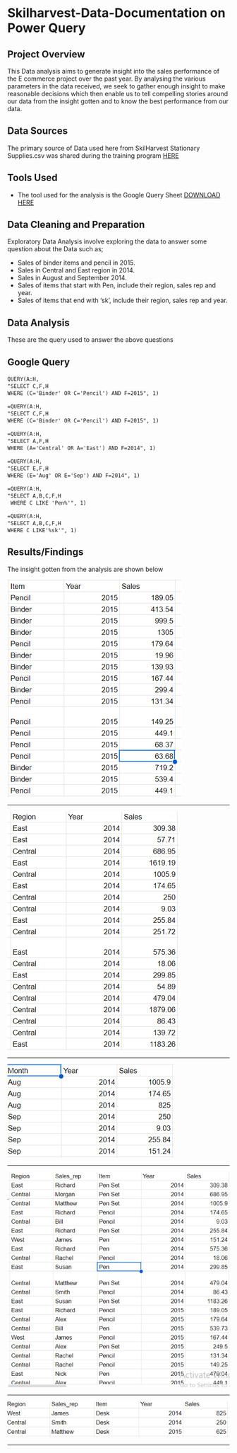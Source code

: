 # Skilharvest-Data-Documentation on Power Query

## Project Overview

This Data analysis aims to generate insight into the sales performance of the E commerce project over the past year. By analysing the various parameters in the data received, we seek to gather enough insight to make reasonable decisions which then enable us to tell compelling stories around our data from the insight gotten and to know the best performance from our data.

## Data Sources
The primary source of Data used here from SkilHarvest Stationary Supplies.csv was shared during the training program [HERE](https://docs.google.com/spreadsheets/d/1uX1rfxA6Sxsukiy-cWzWs04Sr9_O8bforyHDfuSy_C8/edit?pli=1#gid=476863967)


## Tools Used
- The tool used for the analysis is the Google Query Sheet [DOWNLOAD HERE](https://docs.google.com/spreadsheets)

## Data Cleaning and Preparation

Exploratory Data Analysis involve exploring the data to answer some question about the Data such as;
- Sales of binder items and pencil in 2015.
- Sales in Central and East region in 2014.
- Sales in August and September 2014.
- Sales of items that start with Pen, include their region, sales rep and year.
- Sales of items that end with ‘sk’, include their region, sales rep and year.

## Data Analysis
These are the query used to answer the above questions

## Google Query 

```
QUERY(A:H,
"SELECT C,F,H
WHERE (C='Binder' OR C='Pencil') AND F=2015", 1)
```

```
=QUERY(A:H,
"SELECT C,F,H
WHERE (C='Binder' OR C='Pencil') AND F=2015", 1)
```

```
=QUERY(A:H,
"SELECT A,F,H
WHERE (A='Central' OR A='East') AND F=2014", 1)
```

```
=QUERY(A:H,
"SELECT E,F,H
WHERE (E='Aug' OR E='Sep') AND F=2014", 1)
```

```
=QUERY(A:H,
"SELECT A,B,C,F,H
 WHERE C LIKE 'Pen%'", 1)
```

```
=QUERY(A:H,
"SELECT A,B,C,F,H
WHERE C LIKE'%sk'", 1)
```

## Results/Findings

The insight gotten from the analysis are shown below

![](ASSIGNMENT1.PNG)

---

![](ASSIGNMENT2.PNG)

---

![](ASSIGNMENT3.PNG)

---

![](ASSIGNMENT4.PNG)

---

![](ASSIGNMENT5.PNG)

---






